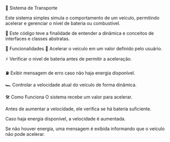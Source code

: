 🚗 Sistema de Transporte

Este sistema simples simula o comportamento de um veículo, permitindo acelerar e gerenciar o nível de bateria ou combustível.

📌 Este código teve a finalidade de entender a dinâmica e conceitos de interfaces e classes abstratas.

📌 Funcionalidades
🚀 Acelerar o veículo em um valor definido pelo usuário.

⚡ Verificar o nível de bateria antes de permitir a aceleração.

⛽ Exibir mensagem de erro caso não haja energia disponível.

🏎️ Controlar a velocidade atual do veículo de forma dinâmica.

🛠️ Como Funciona
O sistema recebe um valor para acelerar.

Antes de aumentar a velocidade, ele verifica se há bateria suficiente.

Caso haja energia disponível, a velocidade é aumentada.

Se não houver energia, uma mensagem é exibida informando que o veículo não pode acelerar.

